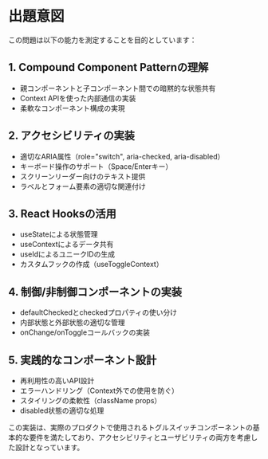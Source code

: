 # 出題意図

この問題は以下の能力を測定することを目的としています：

## 1. Compound Component Patternの理解
- 親コンポーネントと子コンポーネント間での暗黙的な状態共有
- Context APIを使った内部通信の実装
- 柔軟なコンポーネント構成の実現

## 2. アクセシビリティの実装
- 適切なARIA属性（role="switch", aria-checked, aria-disabled）
- キーボード操作のサポート（Space/Enterキー）
- スクリーンリーダー向けのテキスト提供
- ラベルとフォーム要素の適切な関連付け

## 3. React Hooksの活用
- useStateによる状態管理
- useContextによるデータ共有
- useIdによるユニークIDの生成
- カスタムフックの作成（useToggleContext）

## 4. 制御/非制御コンポーネントの実装
- defaultCheckedとcheckedプロパティの使い分け
- 内部状態と外部状態の適切な管理
- onChange/onToggleコールバックの実装

## 5. 実践的なコンポーネント設計
- 再利用性の高いAPI設計
- エラーハンドリング（Context外での使用を防ぐ）
- スタイリングの柔軟性（className props）
- disabled状態の適切な処理

この実装は、実際のプロダクトで使用されるトグルスイッチコンポーネントの基本的な要件を満たしており、アクセシビリティとユーザビリティの両方を考慮した設計となっています。